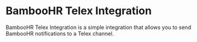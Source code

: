 # BambooHR Telex Integration
BambooHR Telex Integration is a simple integration that allows you to send BambooHR notifications to a Telex channel.